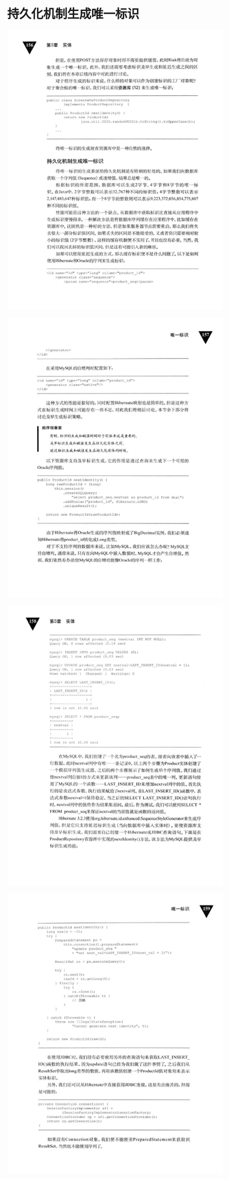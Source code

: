# 持久化机制生成唯一标识 

<div align = "center"><img src = "images/000035.jpg"/></div>
 <p class="calibre1"><a id="calibre_link-348"></a><img src="images/000062.jpg" alt="Image 194" class="calibre2" /></p> <p class="calibre1"><a id="calibre_link-349"></a><img src="images/000087.jpg" alt="Image 195" class="calibre2" /></p> <p class="calibre1"><a id="calibre_link-350"></a><img src="images/000114.jpg" alt="Image 196" class="calibre2" /></p>  
